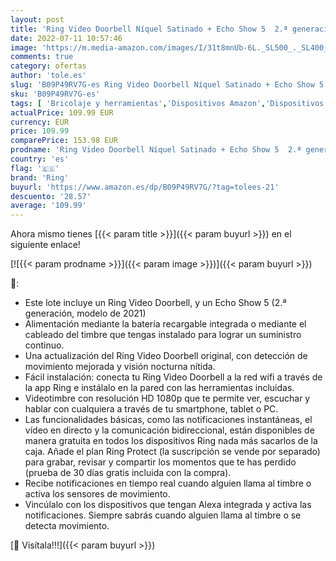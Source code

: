 ```yaml
---
layout: post
title: 'Ring Video Doorbell Níquel Satinado + Echo Show 5  2.ª generación  modelo de 2021  | Pantalla inteligente con Alexa y cámara de 2 MP | Azul'
date: 2022-07-11 10:57:46
image: 'https://m.media-amazon.com/images/I/31t8mnUb-6L._SL500_._SL400_.jpg'
comments: true
category: ofertas
author: 'tole.es'
slug: 'B09P49RV7G-es Ring Video Doorbell Níquel Satinado + Echo Show 5 2.ª...'
sku: 'B09P49RV7G-es'
tags: [ 'Bricolaje y herramientas','Dispositivos Amazon','Dispositivos Amazon y Accesorios','Instalación eléctrica','Interfonos','Seguridad e iluminación para hogar inteligente','Timbres y campanas','alexa','ring','🇪🇸', ]
actualPrice: 109.99 EUR
currency: EUR
price: 109.99
comparePrice: 153.98 EUR
prodname: 'Ring Video Doorbell Níquel Satinado + Echo Show 5  2.ª generación  modelo de 2021  | Pantalla inteligente con Alexa y cámara de 2 MP | Azul'
country: 'es'
flag: '🇪🇸'
brand: 'Ring'
buyurl: 'https://www.amazon.es/dp/B09P49RV7G/?tag=tolees-21'
descuento: '28.57'
average: '109.99'
---
```


Ahora mismo tienes [{{< param title >}}]({{< param buyurl >}}) en el siguiente enlace!

[![{{< param prodname >}}]({{< param image >}})]({{< param buyurl >}})

🔎:

- Este lote incluye un Ring Video Doorbell, y un Echo Show 5 (2.ª generación, modelo de 2021)
- Alimentación mediante la batería recargable integrada o mediante el cableado del timbre que tengas instalado para lograr un suministro continuo.
- Una actualización del Ring Video Doorbell original, con detección de movimiento mejorada y visión nocturna nítida.
- Fácil instalación: conecta tu Ring Video Doorbell a la red wifi a través de la app Ring e instálalo en la pared con las herramientas incluidas.
- Videotimbre con resolución HD 1080p que te permite ver, escuchar y hablar con cualquiera a través de tu smartphone, tablet o PC.
- Las funcionalidades básicas, como las notificaciones instantáneas, el vídeo en directo y la comunicación bidireccional, están disponibles de manera gratuita en todos los dispositivos Ring nada más sacarlos de la caja. Añade el plan Ring Protect (la suscripción se vende por separado) para grabar, revisar y compartir los momentos que te has perdido (prueba de 30 días gratis incluida con la compra).
- Recibe notificaciones en tiempo real cuando alguien llama al timbre o activa los sensores de movimiento.
- Vincúlalo con los dispositivos que tengan Alexa integrada y activa las notificaciones. Siempre sabrás cuando alguien llama al timbre o se detecta movimiento.

[🛒 Visítala!!!]({{< param buyurl >}})
